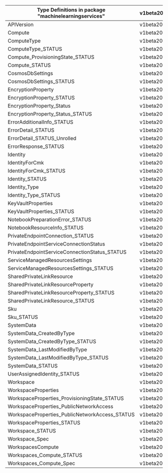 | Type Definitions in package "machinelearningservices" | v1beta20210701 |
|-------------------------------------------------------|----------------|
| APIVersion                                            | v1beta20210701 |
| Compute                                               | v1beta20210701 |
| ComputeType                                           | v1beta20210701 |
| ComputeType_STATUS                                    | v1beta20210701 |
| Compute_ProvisioningState_STATUS                      | v1beta20210701 |
| Compute_STATUS                                        | v1beta20210701 |
| CosmosDbSettings                                      | v1beta20210701 |
| CosmosDbSettings_STATUS                               | v1beta20210701 |
| EncryptionProperty                                    | v1beta20210701 |
| EncryptionProperty_STATUS                             | v1beta20210701 |
| EncryptionProperty_Status                             | v1beta20210701 |
| EncryptionProperty_Status_STATUS                      | v1beta20210701 |
| ErrorAdditionalInfo_STATUS                            | v1beta20210701 |
| ErrorDetail_STATUS                                    | v1beta20210701 |
| ErrorDetail_STATUS_Unrolled                           | v1beta20210701 |
| ErrorResponse_STATUS                                  | v1beta20210701 |
| Identity                                              | v1beta20210701 |
| IdentityForCmk                                        | v1beta20210701 |
| IdentityForCmk_STATUS                                 | v1beta20210701 |
| Identity_STATUS                                       | v1beta20210701 |
| Identity_Type                                         | v1beta20210701 |
| Identity_Type_STATUS                                  | v1beta20210701 |
| KeyVaultProperties                                    | v1beta20210701 |
| KeyVaultProperties_STATUS                             | v1beta20210701 |
| NotebookPreparationError_STATUS                       | v1beta20210701 |
| NotebookResourceInfo_STATUS                           | v1beta20210701 |
| PrivateEndpointConnection_STATUS                      | v1beta20210701 |
| PrivateEndpointServiceConnectionStatus                | v1beta20210701 |
| PrivateEndpointServiceConnectionStatus_STATUS         | v1beta20210701 |
| ServiceManagedResourcesSettings                       | v1beta20210701 |
| ServiceManagedResourcesSettings_STATUS                | v1beta20210701 |
| SharedPrivateLinkResource                             | v1beta20210701 |
| SharedPrivateLinkResourceProperty                     | v1beta20210701 |
| SharedPrivateLinkResourceProperty_STATUS              | v1beta20210701 |
| SharedPrivateLinkResource_STATUS                      | v1beta20210701 |
| Sku                                                   | v1beta20210701 |
| Sku_STATUS                                            | v1beta20210701 |
| SystemData                                            | v1beta20210701 |
| SystemData_CreatedByType                              | v1beta20210701 |
| SystemData_CreatedByType_STATUS                       | v1beta20210701 |
| SystemData_LastModifiedByType                         | v1beta20210701 |
| SystemData_LastModifiedByType_STATUS                  | v1beta20210701 |
| SystemData_STATUS                                     | v1beta20210701 |
| UserAssignedIdentity_STATUS                           | v1beta20210701 |
| Workspace                                             | v1beta20210701 |
| WorkspaceProperties                                   | v1beta20210701 |
| WorkspaceProperties_ProvisioningState_STATUS          | v1beta20210701 |
| WorkspaceProperties_PublicNetworkAccess               | v1beta20210701 |
| WorkspaceProperties_PublicNetworkAccess_STATUS        | v1beta20210701 |
| WorkspaceProperties_STATUS                            | v1beta20210701 |
| Workspace_STATUS                                      | v1beta20210701 |
| Workspace_Spec                                        | v1beta20210701 |
| WorkspacesCompute                                     | v1beta20210701 |
| Workspaces_Compute_STATUS                             | v1beta20210701 |
| Workspaces_Compute_Spec                               | v1beta20210701 |
